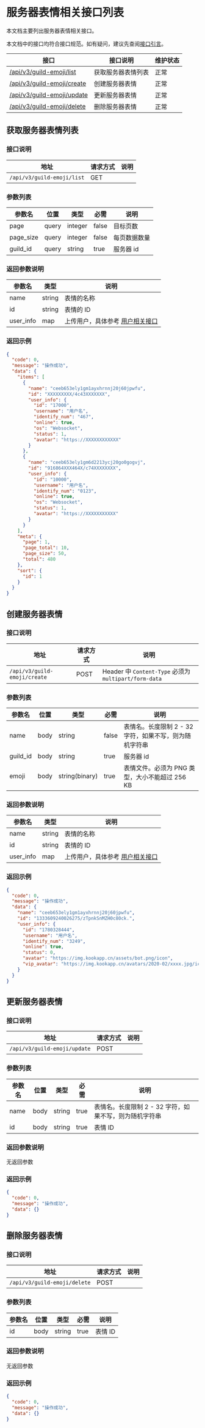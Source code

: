 # 服务器表情相关接口列表

本文档主要列出服务器表情相关接口。

本文档中的接口均符合接口规范。如有疑问，建议先查阅[接口引言](https://developer.kookapp.cn/doc/reference)。

| 接口                                            | 接口说明           | 维护状态 |
| ----------------------------------------------- | ------------------ | -------- |
| [/api/v3/guild-emoji/list](#获取服务器表情列表) | 获取服务器表情列表 | 正常     |
| [/api/v3/guild-emoji/create](#创建服务器表情)   | 创建服务器表情     | 正常     |
| [/api/v3/guild-emoji/update](#更新服务器表情)   | 更新服务器表情     | 正常     |
| [/api/v3/guild-emoji/delete](#删除服务器表情)   | 删除服务器表情     | 正常     |

## 获取服务器表情列表

### 接口说明

| 地址                       | 请求方式 | 说明 |
| -------------------------- | -------- | ---- |
| `/api/v3/guild-emoji/list` | GET      |      |

### 参数列表

| 参数名    | 位置  | 类型    | 必需  | 说明         |
| --------- | ----- | ------- | ----- | ------------ |
| page      | query | integer | false | 目标页数     |
| page_size | query | integer | false | 每页数据数量 |
| guild_id  | query | string  | true  | 服务器 id    |

### 返回参数说明

| 参数名    | 类型   | 说明                                                                           |
| --------- | ------ | ------------------------------------------------------------------------------ |
| name      | string | 表情的名称                                                                     |
| id        | string | 表情的 ID                                                                      |
| user_info | map    | 上传用户，具体参考 [用户相关接口](https://developer.kookapp.cn/doc/http/user) |

### 返回示例

```json
{
  "code": 0,
  "message": "操作成功",
  "data": {
    "items": [
      {
        "name": "ceeb653ely1gm1ayxhrnnj20j60jpwfu",
        "id": "XXXXXXXXX/4c43XXXXXXX",
        "user_info": {
          "id": "17000",
          "username": "用户名",
          "identify_num": "467",
          "online": true,
          "os": "Websocket",
          "status": 1,
          "avatar": "https://XXXXXXXXXXXX"
        }
      },
      {
        "name": "ceeb653ely1gm6d2213ycj20go0gogvj",
        "id": "916864XXX464X/c74XXXXXXXX",
        "user_info": {
          "id": "10000",
          "username": "用户名",
          "identify_num": "0123",
          "online": true,
          "os": "Websocket",
          "status": 1,
          "avatar": "https://XXXXXXXXXXX"
        }
      }
    ],
    "meta": {
      "page": 1,
      "page_total": 10,
      "page_size": 50,
      "total": 480
    },
    "sort": {
      "id": 1
    }
  }
}
```

## 创建服务器表情

### 接口说明

| 地址                         | 请求方式 | 说明                                                  |
| ---------------------------- | -------- | ----------------------------------------------------- |
| `/api/v3/guild-emoji/create` | POST     | Header 中 `Content-Type` 必须为 `multipart/form-data` |

### 参数列表

| 参数名     | 位置 | 类型           | 必需  | 说明                                                   |
| ---------- | ---- | -------------- | ----- | ------------------------------------------------------ |
| name     | body | string         | false | 表情名。长度限制 2 - 32 字符，如果不写，则为随机字符串 |
| guild_id | body | string         | true  | 服务器 id                                              |
| emoji    | body | string(binary) | true  | 表情文件。必须为 PNG 类型，大小不能超过 256 KB         |

### 返回参数说明

| 参数名    | 类型   | 说明                                                                           |
| --------- | ------ | ------------------------------------------------------------------------------ |
| name      | string | 表情的名称                                                                     |
| id        | string | 表情的 ID                                                                      |
| user_info | map    | 上传用户，具体参考 [用户相关接口](https://developer.kookapp.cn/doc/http/user) |

### 返回示例

```json
{
  "code": 0,
  "message": "操作成功",
  "data": {
    "name": "ceeb653ely1gm1ayxhrnnj20j60jpwfu",
    "id": "1333609240026275/zTpnkSnMZH0c80ck.",
    "user_info": {
      "id": "1780328444",
      "username": "用户名",
      "identify_num": "3249",
      "online": true,
      "status": 0,
      "avatar": "https://img.kookapp.cn/assets/bot.png/icon",
      "vip_avatar": "https://img.kookapp.cn/avatars/2020-02/xxxx.jpg/icon"
    }
  }
}
```

## 更新服务器表情

### 接口说明

| 地址                         | 请求方式 | 说明 |
| ---------------------------- | -------- | ---- |
| `/api/v3/guild-emoji/update` | POST     |      |

### 参数列表

| 参数名 | 位置 | 类型   | 必需  | 说明                                                   |
| ------ | ---- | ------ | ----- | ------------------------------------------------------ |
| name | body | string | true  | 表情名。长度限制 2 - 32 字符，如果不写，则为随机字符串 |
| id   | body | string | true  | 表情 ID                                                |

### 返回参数说明

无返回参数

### 返回示例

```json
{
  "code": 0,
  "message": "操作成功",
  "data": {}
}
```

## 删除服务器表情

### 接口说明

| 地址                         | 请求方式 | 说明 |
| ---------------------------- | -------- | ---- |
| `/api/v3/guild-emoji/delete` | POST     |      |

### 参数列表

| 参数名 | 位置 | 类型   | 必需  | 说明    |
| ------ | ---- | ------ | ----- | ------- |
| id   | body | string | true  | 表情 ID |

### 返回参数说明

无返回参数

### 返回示例

```json
{
  "code": 0,
  "message": "操作成功",
  "data": {}
}
```
